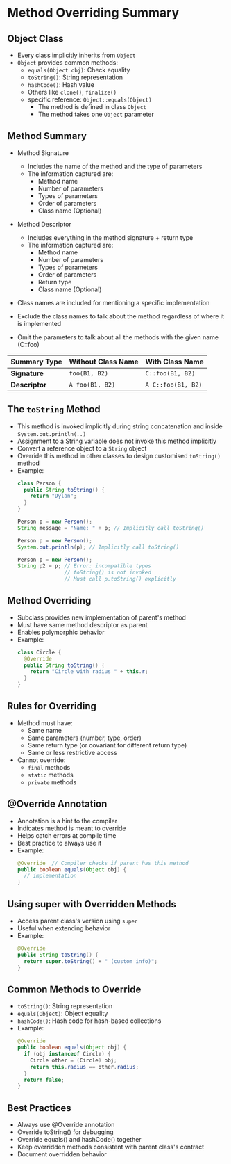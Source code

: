 # Method Overriding Summary

## Object Class
- Every class implicitly inherits from `Object`
- `Object` provides common methods:
    - `equals(Object obj)`: Check equality
    - `toString()`: String representation
    - `hashCode()`: Hash value
    - Others like `clone()`, `finalize()`
    - specific reference: `Object::equals(Object)`
        - The method is defined in class `Object`
        - The method takes one `Object` parameter

## Method Summary
- Method Signature
    - Includes the name of the method and the type of parameters
    - The information captured are:
        - Method name
        - Number of parameters
        - Types of parameters
        - Order of parameters
        - Class name (Optional)

- Method Descriptor
    - Includes everything in the method signature + return type
    - The information captured are:
        - Method name
        - Number of parameters
        - Types of parameters
        - Order of parameters
        - Return type
        - Class name (Optional)

- Class names are included for mentioning a specific implementation
- Exclude the class names to talk about the method regardless of where it is implemented 
- Omit the parameters to talk about all the methods with the given name (C::foo)

| Summary Type   | Without Class Name | With Class Name    |
| -------------- | ------------------ | ------------------ |
| **Signature**  | `foo(B1, B2)`      | `C::foo(B1, B2)`   |
| **Descriptor** | `A foo(B1, B2)`    | `A C::foo(B1, B2)` |

## The `toString` Method
- This method is invoked implicitly during string concatenation and inside `System.out.println(..)`
- Assignment to a String variable does not invoke this method implicitly
- Convert a reference object to a `String` object
- Override this method in other classes to design customised `toString()` method
- Example:
  ```java
  class Person {
    public String toString() {
      return "Dylan";
    }
  }
  ```
  ```java
  Person p = new Person();
  String message = "Name: " + p; // Implicitly call toString()
  ```
  ```java
  Person p = new Person();
  System.out.println(p); // Implicitly call toString()
  ```
  ```java
  Person p = new Person();
  String p2 = p; // Error: incompatible types
                 // toString() is not invoked
                 // Must call p.toString() explicitly
  ```

## Method Overriding
- Subclass provides new implementation of parent's method
- Must have same method descriptor as parent
- Enables polymorphic behavior
- Example:
  ```java
  class Circle {
    @Override
    public String toString() {
      return "Circle with radius " + this.r;
    }
  }
  ```

## Rules for Overriding
- Method must have:
    - Same name
    - Same parameters (number, type, order)
    - Same return type (or covariant for different return type)
    - Same or less restrictive access
- Cannot override:
    - `final` methods
    - `static` methods
    - `private` methods

## @Override Annotation
- Annotation is a hint to the compiler
- Indicates method is meant to override
- Helps catch errors at compile time
- Best practice to always use it
- Example:
  ```java
  @Override  // Compiler checks if parent has this method
  public boolean equals(Object obj) {
    // implementation
  }
  ```

## Using super with Overridden Methods
- Access parent class's version using `super`
- Useful when extending behavior
- Example:
  ```java
  @Override
  public String toString() {
    return super.toString() + " (custom info)"; 
  }
  ```

## Common Methods to Override
- `toString()`: String representation
- `equals(Object)`: Object equality
- `hashCode()`: Hash code for hash-based collections
- Example:
  ```java
  @Override
  public boolean equals(Object obj) {
    if (obj instanceof Circle) {
      Circle other = (Circle) obj;
      return this.radius == other.radius;
    }
    return false;
  }
  ```

## Best Practices
- Always use @Override annotation
- Override toString() for debugging
- Override equals() and hashCode() together
- Keep overridden methods consistent with parent class's contract
- Document overridden behavior
